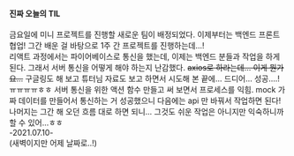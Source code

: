 #### 진짜 오늘의 TIL    
금요일에 미니 프로젝트를 진행할 새로운 팀이 배정되었다. 이제부터는 백엔드 프론트 협업!  그간 배운 걸 바탕으로 1주 간 프로젝트를 진행하는데...!      
리액트 과정에서는 파이어베이스로 통신을 했는데, 이제는 백엔드 분들과 작업을 하게 된다. 그래서 서버 통신을 어떻게 해야 하는지 난감했다. ~~axios로 하라는데... 이게 뭔가요...~~ 구글링도 해 보고 튜터님 자료도 보고 하면서 시도해 본 끝에... 드디어... 성공....! ㅠㅠㅠㅠㅎㅎ 서버 통신을 위한 액션 함수 만들고 써 보면서 프로세스를 익힘.  mock 가짜 데이터를 만들어서 통신하는 거 성공했으니 다음에는 api 만 바꿔서 작업하면 된다! 나머지는 그간 해 오던 흐름 대로 하면 되니... 그것도 쉬운 작업은 아니지만 익숙하니까 할 수 있어...ㅎㅎ    
-2021.07.10-    
(새벽이지만 어제 날짜로..!)    
